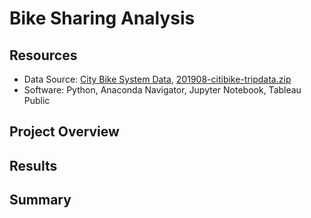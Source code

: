 # Bike Sharing Analysis

## Resources
- Data Source: [City Bike System Data](https://www.citibikenyc.com/system-data), [201908-citibike-tripdata.zip](https://s3.amazonaws.com/tripdata/201908-citibike-tripdata.csv.zip)
- Software: Python, Anaconda Navigator, Jupyter Notebook, Tableau Public


## Project Overview

## Results

## Summary
